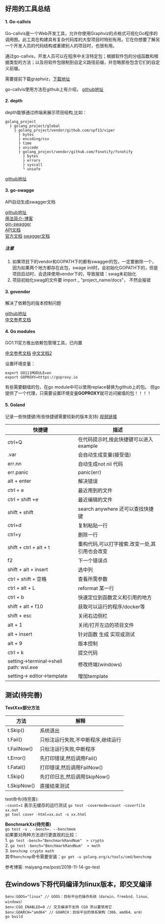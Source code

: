 ## 好用的工具总结

#### 1. Go-callvis
Go-callvis是一个Web开发工具，允许你使用Graphviz的点格式可视化Go程序的调用图。此工具在构建具有复杂代码库的大型项目时特别有用。它在你想要了解另一个开发人员的代码结构或重建别人的项目时，也很有用。

通过go-callvis，开发人员可以在程序中关注特定包；根据软件包的分组函数和根据类型的方法；以及将软件包限制到自定义路径前缀，并忽略那些包含它们的自定义前缀。

需要提前下载graphviz，[下载地址](https://www.graphviz.org/download/)

go-callvis使用方法在github上有介绍， [github地址](https://github.com/TrueFurby/go-callvis)

#### 2. depth
depth能够通过终端来展示项目结构,比如：
```
golang_project
  ├ golang_project/global
    ├ golang_project/vendor/github.com/spf13/viper
      ├ bytes
      ├ encoding/csv
      ├ time
      ├ unicode
      ├ golang_project/vendor/github.com/fsnotify/fsnotify
        ├ bytes
        ├ errors
        ├ syscall
        └ unsafe
```
[github地址](https://github.com/KyleBanks/depth)

#### 3. go-swagge
API自动生成swagger文档

[github地址](https://github.com/go-swagger/go-swagger)\
[用法简介-博客](https://juejin.im/post/5b05138cf265da0ba7701a37)\
[gin-swagger](https://github.com/swaggo/gin-swagger)\
[API文档](https://swaggo.github.io/swaggo.io/declarative_comments_format/api_operation.html)\
[官方文档](https://goswagger.io/#installing)
[swagger文档](https://swagger.io/docs/specification/describing-request-body/)

##### 注意
1. 如果项目下的vendor和GOPATH下的都有swagger的包，一定要删除一个，因为如果两个地方都存在此包，swage init时，会初始化GOPATH下的，但是项目启动时，会选择使用vendor下的，导致报错：swag未初始化
2. 项目初始化swag的文件要 import _ "project_name/docs"， 不然会报错

#### 3. govendor
解决了依赖包的版本控制问题

[github地址](https://github.com/kardianos/govendor)\
[中文参考文档](https://shockerli.net/post/go-package-manage-tool-govendor/)

#### 4. Go modules
GO1.11官方推出依赖包管理工具，已内置

[中文参考文档](https://colobu.com/2018/08/27/learn-go-module/)
[中文文档2](https://studygolang.com/articles/21328)

设置环境变量：
```
export GO111MODULE=on
export GOPROXY=https://goproxy.io
```
有些需要翻墙的包，在go module中可以使用replace替换为github上的包。
但go提供了一个代理，只需要设置环境变量**GOPROXY**就可访问被墙的包！！！！

#### 5. Goland
记录一些快捷键(有些快捷键需要较新的版本支持)
[视频链接](https://www.bilibili.com/video/av57075824?from=search&seid=8407263855120206412)

快捷键|描述
---|---
ctrl+Q|在代码提示时,按此快捷键可以进入example
.var|会自动生成变量(接受值)
err.nn|自动生成not nil 代码
err.panic| panic(err)
alt + enter | 解决错误
ctrl + e | 最近用到的文件
ctrl + shift +e | 最近编辑的文件
shift + shift | search anywhere 还可以查找快捷键
ctrl+d| 复制粘贴一行
ctrl+y| 删除一行
shift + ctrl + alt + t| 重构代码,可以打字搜索.改变一处,其引用也会改变
f2 | 下一个错误点
shift + alt + insert | 选中列
ctrl + shift + 空格 | 查看所需参数
ctrl + alt + L | reformat 某一行
ctrl + b | 快速定位到函数定义和引用的地方
shift + alt + f10 | 获取可以运行的程序/docker等
shift + esc | 关闭右边侧栏
alt + 1 | 关闭/打开左边的项目文件
alt + insert | 针对函数 生成 实现或测试
alt + 9 | 版本控制
ctrl + k | 提交代码
setting->terminal->shell path: wsl.exe | 修改终端(windows)
setting-> editor->template | 增加template

## 测试(待完善)
**TestXxx部分方法**

方法| 解释
---|---
t.Skip() | 系统退出
t.Fail()|  只标注运行失败,不中断程序,继续运行
t.FailNow() | 只标注运行失败,中断程序
t.Error() | 先打印错误,然后调用Fail()
t.Fatal() | 打印错误,然后调用FailNow() 
t.Skip() | 先打印日志,然后调用SkipNow()
t.SkipNow() | 直接结束测试
    
test命令(待完善):  
`-count=1` 表示无缓存的运行测试
`go test -covermode=count -coverfile xx.out`  
`go tool cover -html=xx.out -o xx.html`

**BenchmarkXx(待完善)**  
`go test -v . -bench=. --benchmem`  
如果要对两种方法进行更直观的比较：  
    1.  `go test -bench="BenchmarkRandNum"  > crypto`  
    2.  `go test -bench="BenchmarkRandNum"  > math`   
    3.  `benchcmp crypto math`      
其中`benchcmp`命令需要安装：`go get -u golang.org/x/tools/cmd/benchcmp`

参考博客: maiyang.me/post/2018-11-14-go-test

## 在windows下将代码编译为linux版本，即交叉编译
```
$env:GOOS="linux" // GOOS：目标平台的操作系统（darwin、freebsd、linux、windows）
$env:CGO_ENABLED=0 // 交叉编译不支持 CGO 所以要禁用它
$env:GOARCH="amd64" // GOARCH：目标平台的体系架构（386、amd64、arm）
go build
```
